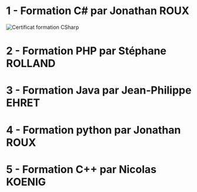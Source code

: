 # 1 - Formation C# par Jonathan ROUX

![Certificat formation CSharp](https://github.com/user-attachments/assets/cd9cf00b-df67-4cfa-b442-cff0e5fc5472)

# 2 - Formation PHP par Stéphane ROLLAND

# 3 - Formation Java par Jean-Philippe EHRET

# 4 - Formation python par Jonathan ROUX

# 5 - Formation C++ par Nicolas KOENIG
